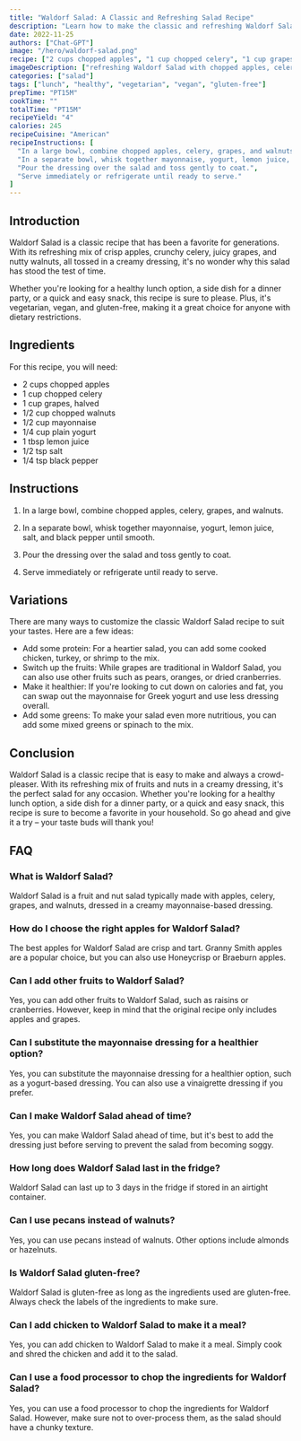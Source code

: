 ```yaml
---
title: "Waldorf Salad: A Classic and Refreshing Salad Recipe"
description: "Learn how to make the classic and refreshing Waldorf Salad with this easy-to-follow recipe. Perfect for any occasion, this salad is a crowd-pleaser that everyone will love!"
date: 2022-11-25
authors: ["Chat-GPT"]
image: "/hero/waldorf-salad.png"
recipe: ["2 cups chopped apples", "1 cup chopped celery", "1 cup grapes, halved", "1/2 cup chopped walnuts", "1/2 cup mayonnaise", "1/4 cup plain yogurt", "1 tbsp lemon juice", "1/2 tsp salt", "1/4 tsp black pepper"]
imageDescription: ["refreshing Waldorf Salad with chopped apples, celery, grapes, and walnuts, all mixed in a creamy dressing"]
categories: ["salad"]
tags: ["lunch", "healthy", "vegetarian", "vegan", "gluten-free"]
prepTime: "PT15M"
cookTime: ""
totalTime: "PT15M"
recipeYield: "4"
calories: 245
recipeCuisine: "American"
recipeInstructions: [
  "In a large bowl, combine chopped apples, celery, grapes, and walnuts.",
  "In a separate bowl, whisk together mayonnaise, yogurt, lemon juice, salt, and black pepper until smooth.",
  "Pour the dressing over the salad and toss gently to coat.",
  "Serve immediately or refrigerate until ready to serve."
]
---
```


## Introduction

Waldorf Salad is a classic recipe that has been a favorite for generations. With its refreshing mix of crisp apples, crunchy celery, juicy grapes, and nutty walnuts, all tossed in a creamy dressing, it's no wonder why this salad has stood the test of time. 

Whether you're looking for a healthy lunch option, a side dish for a dinner party, or a quick and easy snack, this recipe is sure to please. Plus, it's vegetarian, vegan, and gluten-free, making it a great choice for anyone with dietary restrictions.

## Ingredients

For this recipe, you will need:

- 2 cups chopped apples
- 1 cup chopped celery
- 1 cup grapes, halved
- 1/2 cup chopped walnuts
- 1/2 cup mayonnaise
- 1/4 cup plain yogurt
- 1 tbsp lemon juice
- 1/2 tsp salt
- 1/4 tsp black pepper

## Instructions

1. In a large bowl, combine chopped apples, celery, grapes, and walnuts.

2. In a separate bowl, whisk together mayonnaise, yogurt, lemon juice, salt, and black pepper until smooth.

3. Pour the dressing over the salad and toss gently to coat.

4. Serve immediately or refrigerate until ready to serve.

## Variations

There are many ways to customize the classic Waldorf Salad recipe to suit your tastes. Here are a few ideas:

- Add some protein: For a heartier salad, you can add some cooked chicken, turkey, or shrimp to the mix.
- Switch up the fruits: While grapes are traditional in Waldorf Salad, you can also use other fruits such as pears, oranges, or dried cranberries.
- Make it healthier: If you're looking to cut down on calories and fat, you can swap out the mayonnaise for Greek yogurt and use less dressing overall.
- Add some greens: To make your salad even more nutritious, you can add some mixed greens or spinach to the mix.

## Conclusion

Waldorf Salad is a classic recipe that is easy to make and always a crowd-pleaser. With its refreshing mix of fruits and nuts in a creamy dressing, it's the perfect salad for any occasion. Whether you're looking for a healthy lunch option, a side dish for a dinner party, or a quick and easy snack, this recipe is sure to become a favorite in your household. So go ahead and give it a try – your taste buds will thank you!

## FAQ

### What is Waldorf Salad?

Waldorf Salad is a fruit and nut salad typically made with apples, celery, grapes, and walnuts, dressed in a creamy mayonnaise-based dressing.

### How do I choose the right apples for Waldorf Salad?

The best apples for Waldorf Salad are crisp and tart. Granny Smith apples are a popular choice, but you can also use Honeycrisp or Braeburn apples.

### Can I add other fruits to Waldorf Salad?

Yes, you can add other fruits to Waldorf Salad, such as raisins or cranberries. However, keep in mind that the original recipe only includes apples and grapes.

### Can I substitute the mayonnaise dressing for a healthier option?

Yes, you can substitute the mayonnaise dressing for a healthier option, such as a yogurt-based dressing. You can also use a vinaigrette dressing if you prefer.

### Can I make Waldorf Salad ahead of time?

Yes, you can make Waldorf Salad ahead of time, but it's best to add the dressing just before serving to prevent the salad from becoming soggy.

### How long does Waldorf Salad last in the fridge?

Waldorf Salad can last up to 3 days in the fridge if stored in an airtight container.

### Can I use pecans instead of walnuts?

Yes, you can use pecans instead of walnuts. Other options include almonds or hazelnuts.

### Is Waldorf Salad gluten-free?

Waldorf Salad is gluten-free as long as the ingredients used are gluten-free. Always check the labels of the ingredients to make sure.

### Can I add chicken to Waldorf Salad to make it a meal?

Yes, you can add chicken to Waldorf Salad to make it a meal. Simply cook and shred the chicken and add it to the salad.

### Can I use a food processor to chop the ingredients for Waldorf Salad?

Yes, you can use a food processor to chop the ingredients for Waldorf Salad. However, make sure not to over-process them, as the salad should have a chunky texture.